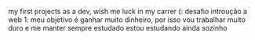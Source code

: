 my first projects as a dev, wish me luck in my carrer (:
desafio introução a web 1: meu objetivo é ganhar muito dinheiro, por isso vou trabalhar muito duro e me manter sempre estudado
estou estudando ainda sozinho
